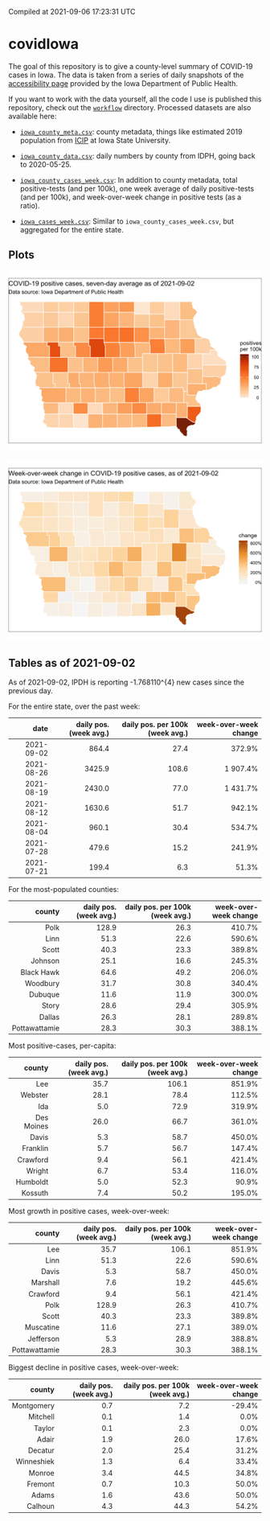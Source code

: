 Compiled at 2021-09-06 17:23:31 UTC

<!-- README.md is generated from README.Rmd. Please edit that file -->

# covidIowa

<!-- badges: start -->

<!-- badges: end -->

The goal of this repository is to give a county-level summary of
COVID-19 cases in Iowa. The data is taken from a series of daily
snapshots of the [accessibility
page](https://coronavirus.iowa.gov/pages/access) provided by the Iowa
Department of Public Health.

If you want to work with the data yourself, all the code I use is
published this repository, check out the [`workflow`](workflow)
directory. Processed datasets are also available here:

  - [`iowa_county_meta.csv`](https://raw.githubusercontent.com/ijlyttle/covidIowa/master/workflow/data/99-publish/iowa_county_meta.csv):
    county metadata, things like estimated 2019 population from
    [ICIP](https://www.icip.iastate.edu/tables/population/counties-estimates)
    at Iowa State University.

  - [`iowa_county_data.csv`](https://raw.githubusercontent.com/ijlyttle/covidIowa/master/workflow/data/99-publish/iowa_county_data.csv):
    daily numbers by county from IDPH, going back to 2020-05-25.

  - [`iowa_county_cases_week.csv`](https://raw.githubusercontent.com/ijlyttle/covidIowa/master/workflow/data/99-publish/iowa_county_data.csv):
    In addition to county metadata, total positive-tests (and per 100k),
    one week average of daily positive-tests (and per 100k), and
    week-over-week change in positive tests (as a ratio).

  - [`iowa_cases_week.csv`](https://raw.githubusercontent.com/ijlyttle/covidIowa/master/workflow/data/99-publish/iowa_cases_week.csv):
    Similar to `iowa_county_cases_week.csv`, but aggregated for the
    entire state.

## Plots

![](workflow/data/99-publish/iowa_cases.png)

![](workflow/data/99-publish/iowa_change.png)

## Tables as of 2021-09-02

As of 2021-09-02, IPDH is reporting -1.768110^{4} new cases since the
previous day.

For the entire state, over the past week:

|       date | daily pos. (week avg.) | daily pos. per 100k (week avg.) | week-over-week change |
| ---------: | ---------------------: | ------------------------------: | --------------------: |
| 2021-09-02 |                  864.4 |                            27.4 |                372.9% |
| 2021-08-26 |                 3425.9 |                           108.6 |              1 907.4% |
| 2021-08-19 |                 2430.0 |                            77.0 |              1 431.7% |
| 2021-08-12 |                 1630.6 |                            51.7 |                942.1% |
| 2021-08-04 |                  960.1 |                            30.4 |                534.7% |
| 2021-07-28 |                  479.6 |                            15.2 |                241.9% |
| 2021-07-21 |                  199.4 |                             6.3 |                 51.3% |

For the most-populated counties:

|        county | daily pos. (week avg.) | daily pos. per 100k (week avg.) | week-over-week change |
| ------------: | ---------------------: | ------------------------------: | --------------------: |
|          Polk |                  128.9 |                            26.3 |                410.7% |
|          Linn |                   51.3 |                            22.6 |                590.6% |
|         Scott |                   40.3 |                            23.3 |                389.8% |
|       Johnson |                   25.1 |                            16.6 |                245.3% |
|    Black Hawk |                   64.6 |                            49.2 |                206.0% |
|      Woodbury |                   31.7 |                            30.8 |                340.4% |
|       Dubuque |                   11.6 |                            11.9 |                300.0% |
|         Story |                   28.6 |                            29.4 |                305.9% |
|        Dallas |                   26.3 |                            28.1 |                289.8% |
| Pottawattamie |                   28.3 |                            30.3 |                388.1% |

Most positive-cases, per-capita:

|     county | daily pos. (week avg.) | daily pos. per 100k (week avg.) | week-over-week change |
| ---------: | ---------------------: | ------------------------------: | --------------------: |
|        Lee |                   35.7 |                           106.1 |                851.9% |
|    Webster |                   28.1 |                            78.4 |                112.5% |
|        Ida |                    5.0 |                            72.9 |                319.9% |
| Des Moines |                   26.0 |                            66.7 |                361.0% |
|      Davis |                    5.3 |                            58.7 |                450.0% |
|   Franklin |                    5.7 |                            56.7 |                147.4% |
|   Crawford |                    9.4 |                            56.1 |                421.4% |
|     Wright |                    6.7 |                            53.4 |                116.0% |
|   Humboldt |                    5.0 |                            52.3 |                 90.9% |
|    Kossuth |                    7.4 |                            50.2 |                195.0% |

Most growth in positive cases, week-over-week:

|        county | daily pos. (week avg.) | daily pos. per 100k (week avg.) | week-over-week change |
| ------------: | ---------------------: | ------------------------------: | --------------------: |
|           Lee |                   35.7 |                           106.1 |                851.9% |
|          Linn |                   51.3 |                            22.6 |                590.6% |
|         Davis |                    5.3 |                            58.7 |                450.0% |
|      Marshall |                    7.6 |                            19.2 |                445.6% |
|      Crawford |                    9.4 |                            56.1 |                421.4% |
|          Polk |                  128.9 |                            26.3 |                410.7% |
|         Scott |                   40.3 |                            23.3 |                389.8% |
|     Muscatine |                   11.6 |                            27.1 |                389.0% |
|     Jefferson |                    5.3 |                            28.9 |                388.8% |
| Pottawattamie |                   28.3 |                            30.3 |                388.1% |

Biggest decline in positive cases, week-over-week:

|     county | daily pos. (week avg.) | daily pos. per 100k (week avg.) | week-over-week change |
| ---------: | ---------------------: | ------------------------------: | --------------------: |
| Montgomery |                    0.7 |                             7.2 |               \-29.4% |
|   Mitchell |                    0.1 |                             1.4 |                  0.0% |
|     Taylor |                    0.1 |                             2.3 |                  0.0% |
|      Adair |                    1.9 |                            26.0 |                 17.6% |
|    Decatur |                    2.0 |                            25.4 |                 31.2% |
| Winneshiek |                    1.3 |                             6.4 |                 33.4% |
|     Monroe |                    3.4 |                            44.5 |                 34.8% |
|    Fremont |                    0.7 |                            10.3 |                 50.0% |
|      Adams |                    1.6 |                            43.6 |                 50.0% |
|    Calhoun |                    4.3 |                            44.3 |                 54.2% |
